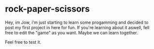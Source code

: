 # rock-paper-scissors
Hey, im Jow, i'm just starting to learn some progamming and decided to post my first project in here for fun. 
If you're learning about it aswell, fell free to edit the "game" as you want.
Maybe we can learn together.

Feel free to test it.



